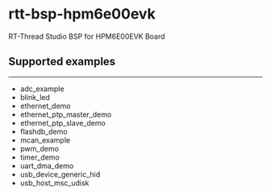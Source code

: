 # rtt-bsp-hpm6e00evk
RT-Thread Studio BSP for HPM6E00EVK Board

## Supported examples
***
- adc_example
- blink_led
- ethernet_demo
- ethernet_ptp_master_demo
- ethernet_ptp_slave_demo
- flashdb_demo
- mcan_example
- pwm_demo
- timer_demo
- uart_dma_demo
- usb_device_generic_hid
- usb_host_msc_udisk